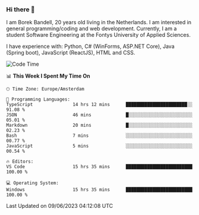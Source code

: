 ### Hi there 👋

I am Borek Bandell, 20 years old living in the Netherlands. I am interested in general programming/coding and web development. Currently, I am a student Software Engineering at the Fontys University of Applied Sciences.

I have experience with: Python, C# (WinForms, ASP.NET Core), Java (Spring boot), JavaScript (ReactJS), HTML and CSS.

<!--START_SECTION:waka-->
![Code Time](http://img.shields.io/badge/Code%20Time-611%20hrs%203%20mins-blue)

📊 **This Week I Spent My Time On** 

```text
🕑︎ Time Zone: Europe/Amsterdam

💬 Programming Languages: 
TypeScript               14 hrs 12 mins      ███████████████████████░░   91.08 % 
JSON                     46 mins             █░░░░░░░░░░░░░░░░░░░░░░░░   05.01 % 
Markdown                 20 mins             █░░░░░░░░░░░░░░░░░░░░░░░░   02.23 % 
Bash                     7 mins              ░░░░░░░░░░░░░░░░░░░░░░░░░   00.77 % 
JavaScript               5 mins              ░░░░░░░░░░░░░░░░░░░░░░░░░   00.54 % 

🔥 Editors: 
VS Code                  15 hrs 35 mins      █████████████████████████   100.00 % 

💻 Operating System: 
Windows                  15 hrs 35 mins      █████████████████████████   100.00 % 
```


 Last Updated on 09/06/2023 04:12:08 UTC
<!--END_SECTION:waka-->

<!--**tcBorek2002/tcBorek2002** is a ✨ _special_ ✨ repository because its `README.md` (this file) appears on your GitHub profile.

Here are some ideas to get you started:

- 🔭 I’m currently working on ...
- 🌱 I’m currently learning ...
- 👯 I’m looking to collaborate on ...
- 🤔 I’m looking for help with ...
- 💬 Ask me about ...
- 📫 How to reach me: ...
- 😄 Pronouns: ...
- ⚡ Fun fact: ...
-->
